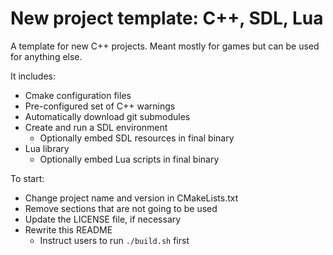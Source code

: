 # New project template: C++, SDL, Lua

A template for new C++ projects. Meant mostly for games but can be used for anything else.

It includes:
  - Cmake configuration files
  - Pre-configured set of C++ warnings
  - Automatically download git submodules
  - Create and run a SDL environment
    - Optionally embed SDL resources in final binary
  - Lua library
    - Optionally embed Lua scripts in final binary
   
To start:
  - Change project name and version in CMakeLists.txt
  - Remove sections that are not going to be used
  - Update the LICENSE file, if necessary
  - Rewrite this README
    - Instruct users to run `./build.sh` first
